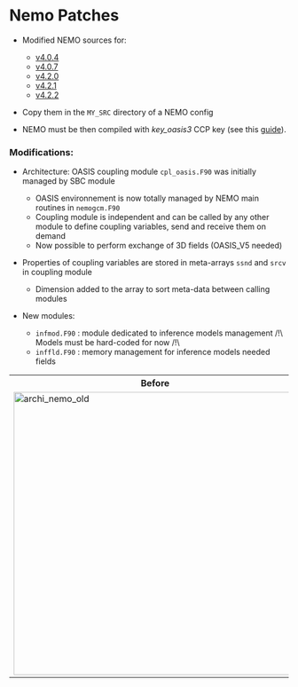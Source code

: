 # Nemo Patches

- Modified NEMO sources for:
  	- [v4.0.4](https://forge.ipsl.fr/nemo/browser/NEMO/releases/r4.0/r4.0.4)
	- [v4.0.7](https://forge.ipsl.fr/nemo/browser/NEMO/releases/r4.0/r4.0.7)
	- [v4.2.0](https://forge.nemo-ocean.eu/nemo/nemo/-/releases/4.2.0)
	- [v4.2.1](https://forge.nemo-ocean.eu/nemo/nemo/-/releases/4.2.1)
	- [v4.2.2](https://forge.nemo-ocean.eu/nemo/nemo/-/releases/4.2.2)

- Copy them in the `MY_SRC` directory of a NEMO config
- NEMO must be then compiled with *key_oasis3* CCP key (see this [guide](https://morays-doc.readthedocs.io/en/latest/nemo.html)).


### Modifications:
  * Architecture: OASIS coupling module `cpl_oasis.F90` was initially managed by SBC module
      - OASIS environnement is now totally managed by NEMO main routines in `nemogcm.F90`
      - Coupling module is independent and can be called by any other module to define coupling variables, send and receive them on demand
      - Now possible to perform exchange of 3D fields (OASIS_V5 needed)

  * Properties of coupling variables are stored in meta-arrays `ssnd` and `srcv` in coupling module
      - Dimension added to the array to sort meta-data between calling modules

  * New modules:        
      - `infmod.F90` : module dedicated to inference models management   /!\ Models must be hard-coded for now /!\
      - `inffld.F90` : memory management for inference models needed fields

<table>
<tr>
<th> Before </th>
<th> After </th>
</tr>
<tr>
<td>
<img width="510" alt="archi_nemo_old" src="https://github.com/alexis-barge/smart-morey/assets/138531178/d68820ef-10b2-459c-afaf-603f2dc4add8">
</td>
<td>
<img width="466" alt="archi_nemo_new" src="https://github.com/alexis-barge/smart-morey/assets/138531178/8e2ac17a-2168-4aa0-9bc9-e666cd66dc5c">
</td>
</tr>
</table>
